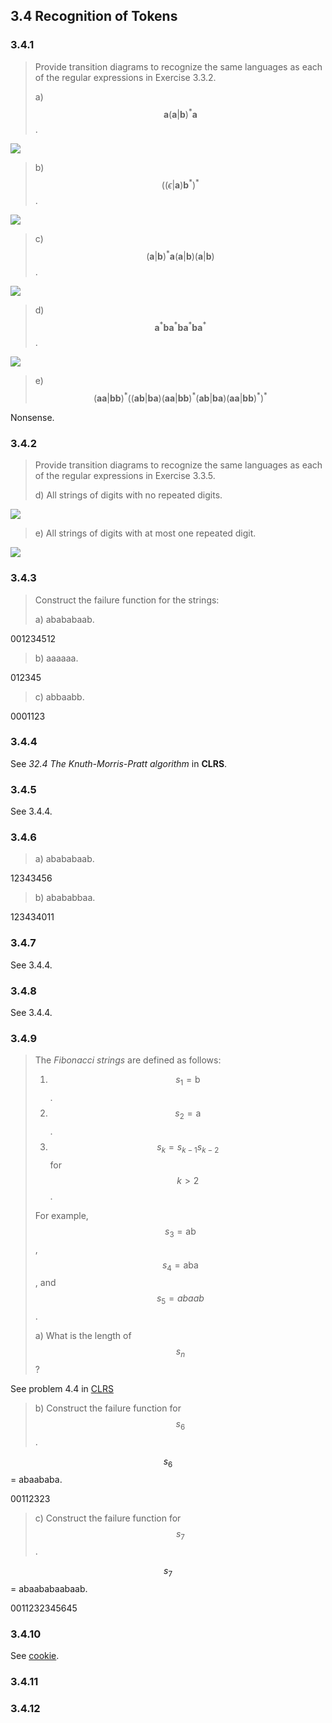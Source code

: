 ## 3.4 Recognition of Tokens

### 3.4.1

> Provide transition diagrams to recognize the same languages as each of the regular expressions in Exercise 3.3.2.
> 
> a\) $$\mathbf{a}(\mathbf{a}|\mathbf{b})^*\mathbf{a}$$.

![](./img/3.4.1.a.png)

> b\) $$((ϵ|\mathbf{a})\mathbf{b}^*)^*$$.

![](./img/3.4.1.b.png)

> c\) $$(\mathbf{a}|\mathbf{b})^*\mathbf{a}(\mathbf{a}|\mathbf{b})(\mathbf{a}|\mathbf{b})$$.

![](./img/3.4.1.c.png)

> d\) $$\mathbf{a}^*\mathbf{b}\mathbf{a}^*\mathbf{b}\mathbf{a}^*\mathbf{b}\mathbf{a}^*$$.

![](./img/3.4.1.d.png)

> e\) $$(\mathbf{a}\mathbf{a}|\mathbf{b}\mathbf{b})^*((\mathbf{a}\mathbf{b}|\mathbf{b}\mathbf{a})(\mathbf{a}\mathbf{a}|\mathbf{b}\mathbf{b})^*(\mathbf{a}\mathbf{b}|\mathbf{b}\mathbf{a})(\mathbf{a}\mathbf{a}|\mathbf{b}\mathbf{b})^*)^*$$

Nonsense.

### 3.4.2

> Provide transition diagrams to recognize the same languages as each of the regular expressions in Exercise 3.3.5.
> 
> d\) All strings of digits with no repeated digits.

![](./img/3.4.2.d.png)

> e\) All strings of digits with at most one repeated digit.

![](./img/3.4.2.e.png)

### 3.4.3

> Construct the failure function for the strings:
> 
> a\) abababaab.

001234512

> b\) aaaaaa.

012345

> c\) abbaabb.

0001123

### 3.4.4

See _32.4 The Knuth-Morris-Pratt algorithm_ in **CLRS**.

### 3.4.5

See 3.4.4.

### 3.4.6

> a\) abababaab.

12343456

> b\) abababbaa.

123434011

### 3.4.7

See 3.4.4.

### 3.4.8

See 3.4.4.

### 3.4.9

> The _Fibonacci strings_ are defined as follows:
> 
> 1. $$s_1 = \text{b}$$.
> 2. $$s_2 = \text{a}$$.
> 3. $$s_k = s_{k-1}s_{k-2}$$ for $$k > 2$$.
> 
> For example, $$s_3 = \text{ab}$$, $$s_4 = \text{aba}$$, and $$s_5 = abaab$$.
> 
> a\) What is the length of $$s_n$$?

See problem 4.4 in [CLRS](https://cyberzhg.gitbooks.io/clrs_solution/content/Chapter_04_Divide_and_Conquer/problems.html)

> b\) Construct the failure function for $$s_6$$.

$$s_6$$ = abaababa.

00112323

> c\) Construct the failure function for $$s_7$$.

$$s_7$$ = abaababaabaab.

0011232345645



### 3.4.10



See [cookie](https://github.com/CyberZHG/Cookie/blob/b258dc2280c1244049db16b86d21dc84f0234ec2/HDU/HDU2222%20Keywords%20Search.cpp).



### 3.4.11



### 3.4.12



